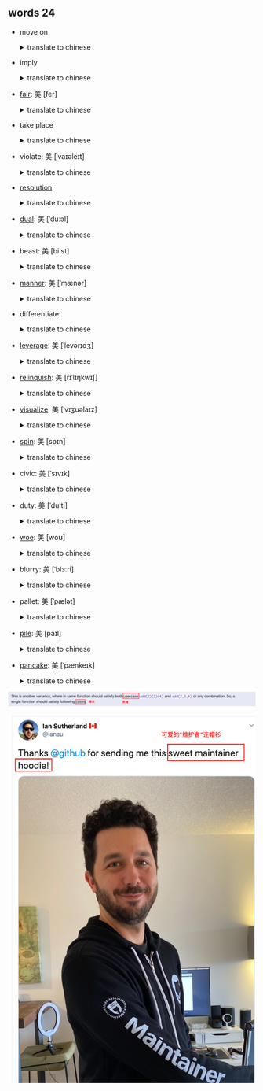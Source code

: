 ## words 24
* move on
  <details>
    <summary>translate to chinese</summary>

    继续前进；前进；继续向前移动
    ![](https://raw.githubusercontent.com/wangkaiwd/drawing-bed/master/20200413175540.png)
  </details>
* imply
  <details>
    <summary>translate to chinese</summary>

    vt. 意味；暗示；隐含   
    ![](https://raw.githubusercontent.com/wangkaiwd/drawing-bed/master/20200414160135.png)
  </details>
* [fair](https://youdao.com/w/fair/#keyfrom=dict2.top): 美 [fer]
  <details>
    <summary>translate to chinese</summary>

    adj. 公平的；美丽的；白皙地  
    adv. 公平地；直接地；清除地  
    n. 展览会；市集；美人  
    ![](https://raw.githubusercontent.com/wangkaiwd/drawing-bed/master/2021100419133732.png)
    ![](https://raw.githubusercontent.com/wangkaiwd/drawing-bed/master/20200417002043.png)
  </details>

* take place
  <details>
    <summary>translate to chinese</summary>

    发生；进行；产生  
    ![](https://raw.githubusercontent.com/wangkaiwd/drawing-bed/master/20200423002619.png)
  </details>

* violate: 美 [ˈvaɪəleɪt]
  <details>
    <summary>translate to chinese</summary>

    vt. **违反**；侵犯，妨碍；亵渎  
    ![](https://raw.githubusercontent.com/wangkaiwd/drawing-bed/master/20200419132300.png)
  </details>

* [resolution](https://youdao.com/w/eng/resolution/#keyfrom=dict2.index): 
  <details>
    <summary>translate to chinese</summary>

    n. **[物]分辨率**; 决议；**解决**；决心
    ![](https://raw.githubusercontent.com/wangkaiwd/drawing-bed/master/20200430174319.png)
  </details>
* [dual](http://www.youdao.com/w/eng/dual/#keyfrom=dict2.index):  美 [ˈduːəl]
  <details>
    <summary>translate to chinese</summary>

    adj. 双的；双重的  
    n. 双数  
  </details>
* beast: 美 [biːst]
  <details>
    <summary>translate to chinese</summary>

    n. 野兽；畜生；人面兽心的人
    ![](https://raw.githubusercontent.com/wangkaiwd/drawing-bed/master/20200426103302.png)
  </details>
* [manner](http://www.youdao.com/w/eng/manner/#keyfrom=dict2.index): 美 [ˈmænər]
  <details>
    <summary>translate to chinese</summary>

    n. **方式**；习惯；种类；规矩；风俗  
    ![](https://raw.githubusercontent.com/wangkaiwd/drawing-bed/master/20200423002930.png)
  </details>
* differentiate: 
  <details>
    <summary>translate to chinese</summary>

    n. **方式**；习惯；种类；规矩；风俗  
    make use of: 使用；利用  
    take sth into consideration: 考虑到  
    ![](https://raw.githubusercontent.com/wangkaiwd/drawing-bed/master/20200414163428.png)
  </details>
* [leverage](http://www.youdao.com/w/eng/leverage/#keyfrom=dict2.index): 美 [ˈlevərɪdʒ]
  <details>
    <summary>translate to chinese</summary>

    n. 手段，影响力；杠杆作用  
    v. **利用**；
    ![](https://raw.githubusercontent.com/wangkaiwd/drawing-bed/master/20200543424101211.png)
  </details>
* [relinquish](http://www.youdao.com/w/eng/relinquish/#keyfrom=dict2.index): 美 [rɪˈlɪŋkwɪʃ]
  <details>
    <summary>translate to chinese</summary>
    
    vt. 放弃；放手
    ![](https://raw.githubusercontent.com/wangkaiwd/drawing-bed/master/202004286666155632.png)
  </details>
* [visualize](http://www.youdao.com/w/eng/visualize/#keyfrom=dict2.index): 美 [ˈvɪʒuəlaɪz]
  <details>
    <summary>translate to chinese</summary>
    
    vt. 形象，形象化；想象，设想  
    ![](https://raw.githubusercontent.com/wangkaiwd/drawing-bed/master/202004288876172016.png)
    ![](https://raw.githubusercontent.com/wangkaiwd/drawing-bed/master/202047740428171755.png)
  </details>
* [spin](http://www.youdao.com/w/eng/spin/#keyfrom=dict2.index): 美 [spɪn]
  <details>
    <summary>translate to chinese</summary>
    
    vi. **旋转**；纺纱；吐司；眩晕
  </details>
* civic: 美 [ˈsɪvɪk]
  <details>
    <summary>translate to chinese</summary>
    
    adj. 市的；公民的，市民的
  </details>
* duty: 美 [ˈduːti]
  <details>
    <summary>translate to chinese</summary>
    
    n. **责任**；职务；[税收]关税
  </details>
* [woe](http://www.youdao.com/w/eng/woe/#keyfrom=dict2.index): 美 [woʊ]
  <details>
    <summary>translate to chinese</summary>
    
    n. **困难**，灾难；痛苦，悲伤  
    复数:woes
    ![](https://raw.githubusercontent.com/wangkaiwd/drawing-bed/master/20200429104806.png)
  </details>
* blurry: 美 [ˈblɜːri]
  <details>
    <summary>translate to chinese</summary>
    
    adj. 模糊的；不清楚的；污脏的
    ![](https://raw.githubusercontent.com/wangkaiwd/drawing-bed/master/20200429111221.png)
    ![](https://raw.githubusercontent.com/wangkaiwd/drawing-bed/master/20200501235400.png)
  </details>
* pallet: 美 [ˈpælət]
  <details>
    <summary>translate to chinese</summary>
    
    n. **托盘**，货板；调色板；简陋小床  
    next to: 旁边；紧挨着  
    panel: n. 面板；专家组
    ![](https://raw.githubusercontent.com/wangkaiwd/drawing-bed/master/20200429102431.png)
  </details>
* [pile](http://www.youdao.com/w/eng/pile/#keyfrom=dict2.index): 美 [paɪl]
  <details>
    <summary>translate to chinese</summary>
    
    n. **堆**；大量；建筑群
    vt. 堆积；累积
  </details>
* [pancake](http://www.youdao.com/w/eng/pancake/#keyfrom=dict2.index): 美 [ˈpænkeɪk]
  <details>
    <summary>translate to chinese</summary>
    
    n. **煎饼**；薄烤饼 
    ![](https://raw.githubusercontent.com/wangkaiwd/drawing-bed/master/20200429115633.png)
  </details>
![](https://raw.githubusercontent.com/wangkaiwd/drawing-bed/master/20200423142309.png)

![](https://raw.githubusercontent.com/wangkaiwd/drawing-bed/master/20200502122058.png)

